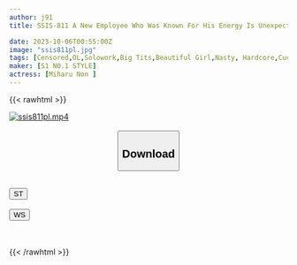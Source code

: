 ```yaml
---
author: j91
title: SSIS-811 A New Employee Who Was Known For His Energy Is Unexpectedly Sharing A Room With His Sexually Harassing Boss While On A Business Trip... Non Miharu Falls For The Woman During An Unparalleled Sexual Intercourse That Lasts Until Morning.

date: 2023-10-06T00:55:00Z
image: "ssis811pl.jpg"
tags: [Censored,OL,Solowork,Big Tits,Beautiful Girl,Nasty, Hardcore,Cuckold	]
maker: [S1 NO.1 STYLE]
actress: [Miharu Non ]
---
```



{{< rawhtml >}}

<div class="video" data-videoid="xb1WmzrlPXhqzV">
    <a href="javascript:;">
        <img src="https://my.j91.asia/posts/ssis811pl/ssis811pl.jpg" width="WIDTH" height="HEIGHT" alt="ssis811pl.mp4" loading="lazy">
    </a>
</div>

<script type="text/javascript" src="https://j91.asia/asset/on-demand-st.js"></script>

<br>
  <link rel="stylesheet" href="https://j91.asia/asset/bs5.css">
  
  <center>
  <button class="btn btn-primary" type="button" data-bs-toggle="collapse" data-bs-target=".multi-collapse" aria-expanded="false" aria-controls="multiCollapseExample1 multiCollapseExample2"><h2>Download</h2></button></center>
</p>
<div class="row">
  <div class="col">
    <div class="collapse multi-collapse" id="multiCollapseExample1">
      <div class="card card-body">
	      	      <br>
<div class="buttons">  
<a href="https://streamtape.to/v/xb1WmzrlPXhqzV"><button class="btn-hover color-3"><i class="fa fa-download"></i> ST</button></a></div>
    </div>
  </div>
</div>
  <div class="col">
    <div class="collapse multi-collapse" id="multiCollapseExample2">
      <div class="card card-body">
	      <br>
<div class="buttons">
    <a href="https://wolfstream.tv/cn7kkhd03ert"><button class="btn-hover color-9"><i class="fa fa-download"></i> WS</button></a></div>
<br><br>
      </div>
    </div>
  </div>
</div>

{{< /rawhtml >}}
